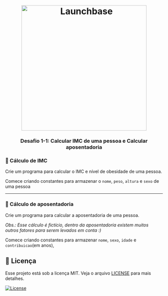<h1 align="center">
    <img alt="Launchbase" src="https://storage.googleapis.com/golden-wind/bootcamp-launchbase/logo.png" width="400px" />
</h1>

<h3 align="center">
  Desafio 1-1: Calcular IMC de uma pessoa e Calcular aposentadoria
</h3>

  
### :rocket: Cálculo de IMC

Crie um programa para calcular o IMC e nível de obesidade de uma pessoa.

Comece criando constantes para armazenar o `nome`, `peso`, `altura` e `sexo` de uma pessoa

---

### :rocket:  Cálculo de aposentadoria

Crie um programa para calcular a aposentadoria de uma pessoa.

_Obs.: Esse cálculo é fictício, dentro da aposentadoria existem muitos outros fatores para serem levados em conta :)_

Comece criando constantes para armazenar `nome`, `sexo`, `idade` e `contribuicao`(em anos),

## :memo: Licença

Esse projeto está sob a licença MIT. Veja o arquivo [LICENSE](../LICENSE) para mais detalhes.

<a href="LICENSE">
    <img alt="License" src="https://img.shields.io/badge/license-MIT-%23F8952D">
 </a>

